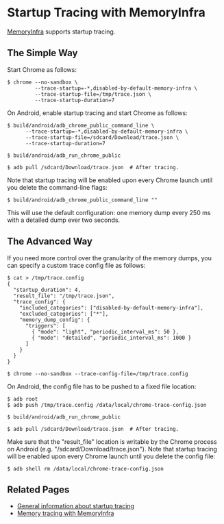 # Startup Tracing with MemoryInfra

[MemoryInfra](README.md) supports startup tracing.

## The Simple Way

Start Chrome as follows:

    $ chrome --no-sandbox \
             --trace-startup=-*,disabled-by-default-memory-infra \
             --trace-startup-file=/tmp/trace.json \
             --trace-startup-duration=7

On Android, enable startup tracing and start Chrome as follows:

    $ build/android/adb_chrome_public_command_line \
          --trace-startup=-*,disabled-by-default-memory-infra \
          --trace-startup-file=/sdcard/Download/trace.json \
          --trace-startup-duration=7

    $ build/android/adb_run_chrome_public

    $ adb pull /sdcard/Download/trace.json  # After tracing.

Note that startup tracing will be enabled upon every Chrome launch until you
delete the command-line flags:

    $ build/android/adb_chrome_public_command_line ""

This will use the default configuration: one memory dump every 250 ms with a
detailed dump ever two seconds.

## The Advanced Way

If you need more control over the granularity of the memory dumps, you can
specify a custom trace config file as follows:

    $ cat > /tmp/trace.config
    {
      "startup_duration": 4,
      "result_file": "/tmp/trace.json",
      "trace_config": {
        "included_categories": ["disabled-by-default-memory-infra"],
        "excluded_categories": ["*"],
        "memory_dump_config": {
          "triggers": [
            { "mode": "light", "periodic_interval_ms": 50 },
            { "mode": "detailed", "periodic_interval_ms": 1000 }
          ]
        }
      }
    }

    $ chrome --no-sandbox --trace-config-file=/tmp/trace.config

On Android, the config file has to be pushed to a fixed file location:

    $ adb root
    $ adb push /tmp/trace.config /data/local/chrome-trace-config.json

    $ build/android/adb_run_chrome_public

    $ adb pull /sdcard/Download/trace.json  # After tracing.

Make sure that the "result_file" location is writable by the Chrome process on
Android (e.g. "/sdcard/Download/trace.json"). Note that startup tracing will be
enabled upon every Chrome launch until you delete the config file:

    $ adb shell rm /data/local/chrome-trace-config.json

## Related Pages

 * [General information about startup tracing](https://sites.google.com/a/chromium.org/dev/developers/how-tos/trace-event-profiling-tool/recording-tracing-runs)
 * [Memory tracing with MemoryInfra](README.md)
